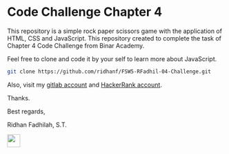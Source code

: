 # Code Challenge Chapter 4

This repository is a simple rock paper scissors game with the application of HTML, CSS and JavaScript.
This repository created to complete the task of Chapter 4 Code Challenge from Binar Academy.

Feel free to clone and code it by your self to learn more about JavaScript.

```sh
git clone https://github.com/ridhanf/FSW5-RFadhil-04-Challenge.git
```

Also, visit my [gitlab account](https://www.gitlab.com/ridhanf) and [HackerRank account](https://www.hackerrank.com/ridhanf).

Thanks.



Best regards,

Ridhan Fadhilah, S.T.

<a href="https://linkedin.com/in/ridhanf" target="_blank"><img src="https://image.flaticon.com/icons/png/512/174/174857.png" height="30"></a> &nbsp; 